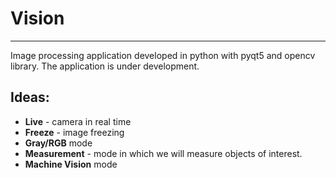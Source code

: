 # Vision
___
Image processing application developed in python with pyqt5 and opencv library.
The application is under development.

## Ideas:
* **Live** - camera in real time
* **Freeze** - image freezing
* **Gray/RGB** mode
* **Measurement** - mode in which we will measure objects of interest.
* **Machine Vision** mode

